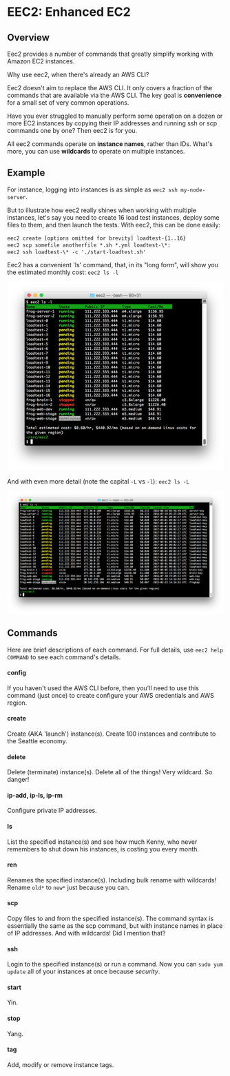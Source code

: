 # EEC2: Enhanced EC2

## Overview
Eec2 provides a number of commands that greatly simplify working with
Amazon EC2 instances. 

Why use eec2, when there's already an AWS CLI? 

Eec2 doesn't aim to replace the AWS CLI. It only covers a fraction of the commands that are available via the AWS CLI. 
The key goal is **convenience** for a small set of very common operations.

Have you ever struggled to manually perform some operation
on a dozen or more EC2 instances by copying their IP addresses and running ssh or scp commands one 
by one? Then eec2 is for you.

All eec2 commands operate on **instance names**, rather than IDs.
What's more, you can use **wildcards** to operate on multiple instances.

## Example
For instance, logging into instances is as simple as `eec2 ssh my-node-server`.

But to illustrate how eec2 really shines when working with multiple instances, let's say you 
need to create 16 load test instances, deploy some files to them, and then launch the tests.
With eec2, this can be done easily:

```
eec2 create [options omitted for brevity] loadtest-{1..16}
eec2 scp somefile anotherfile *.sh *.yml loadtest-\*:
eec2 ssh loadtest-\* -c './start-loadtest.sh'
```

Eec2 has a convenient 'ls' command, that, in its "long form", will show you the estimated 
monthly cost: `eec2 ls -l`

![Sample output](https://raw.githubusercontent.com/jafischer/eec2/master/eec2-screen1.png)

And with even more detail (note the capital `-L` vs `-l`): `eec2 ls -L`

![Sample output](https://raw.githubusercontent.com/jafischer/eec2/master/eec2-screen2.png)

## Commands
Here are brief descriptions of each command. For full details, use `eec2 help COMMAND` to see each command's details.

#### config
If you haven't used the AWS CLI before, then you'll need to use this command (just once) to create 
configure your AWS credentials and AWS region.
#### create
Create (AKA 'launch') instance(s). Create 100 instances and contribute to the Seattle economy.
#### delete
Delete (terminate) instance(s). Delete all of the things! Very wildcard. So danger!
#### ip-add, ip-ls, ip-rm
Configure private IP addresses.
#### ls
List the specified instance(s) and see how much Kenny, who never remembers to shut down his instances, 
is costing you every month.
#### ren
Renames the specified instance(s). Including bulk rename with wildcards! Rename `old*` to `new*` 
just because you can.
#### scp
Copy files to and from the specified instance(s). The command syntax is essentially the same as the scp command, 
but with instance names in place of IP addresses. And with wildcards! Did I mention that?
#### ssh
Login to the specified instance(s) or run a command. Now you can `sudo yum update` all of your instances at once 
because _security_.
#### start
Yin.
#### stop
Yang.
#### tag
Add, modify or remove instance tags.
